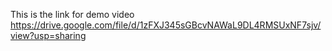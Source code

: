 This is the link for demo video https://drive.google.com/file/d/1zFXJ345sGBcvNAWaL9DL4RMSUxNF7sjv/view?usp=sharing
